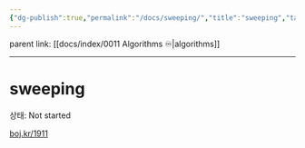 ```yaml
---
{"dg-publish":true,"permalink":"/docs/sweeping/","title":"sweeping","tags":[" algo/sweeping ","algo/sweeping"]}
---
```


parent link: [[docs/index/0011 Algorithms ♾️\|algorithms]]

---

# sweeping

상태: Not started

[boj.kr/1911](http://boj.kr/1911)
